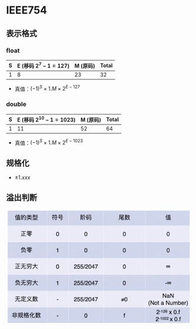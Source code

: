 
# IEEE754

## 表示格式

### float

| S   | E (移码 $2^7-1=127$) | M (原码) | Total |
| --- | ------------------ | ------ | ----- |
| 1   | 8                  | 23     | 32    |

- 真值：$(-1)^S\times1.M\times2^{E-127}$

### double

| S   | E (移码 $2^{10}-1=1023$) | M (原码) | Total |
| --- | ---------------------- | ------ | ----- |
| 1   | 11                     | 52     | 64    |

- 真值：$(-1)^S\times1.M\times2^{E-1023}$

## 规格化

- $\pm1.xxx$

## 溢出判断

![](assets/Pasted%20image%2020250608114448.png)



